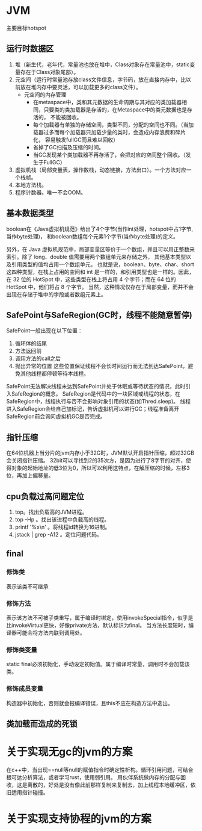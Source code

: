 # JVM
主要目标hotspot
## 运行时数据区
1. 堆（新生代，老年代，常量池也放在堆中，Class对象存在常量池中，static变量存在于Class对象尾部）。
2. 元空间（运行时常量池存放class文件信息，字节码，放在直接内存中，比以前放在堆内存中要灵活，可以加载更多的class文件）。
   * 元空间的内存管理
     - 在metaspace中，类和其元数据的生命周期与其对应的类加载器相同，只要类的类加载器是存活的，在Metaspace中的类元数据也是存活的，
     不能被回收。
     - 每个加载器有单独的存储空间，类型不同，分配的空间也不同。（当加载器过多而每个加载器只加载少量的类时，会造成内存浪费和碎片化，
     容易触发fullGC而且难以回收）
     - 省掉了GC扫描及压缩的时间。
     - 当GC发现某个类加载器不再存活了，会把对应的空间整个回收。（发生于FullGC）
3. 虚拟机栈（局部变量表，操作数栈，动态链接，方法出口）。一个方法对应一个栈帧。
4. 本地方法栈。
5. 程序计数器。唯一不会OOM。
## 基本数据类型
boolean在《Java虚拟机规范》给出了4个字节(当作int处理，hotspot中占1字节,当作byte处理)，
和boolean数组每个元素1个字节(当作byte处理)的定义。

另外，在 Java 虚拟机规范中，局部变量区等价于一个数组，并且可以用正整数来索引。除了 long、double 值需要用两个数组单元来存储之外，
其他基本类型以及引用类型的值均占用一个数组单元。
也就是说，boolean、byte、char、short 这四种类型，在栈上占用的空间和 int 是一样的，和引用类型也是一样的。因此，
在 32 位的 HotSpot 中，这些类型在栈上将占用 4 个字节；而在 64 位的 HotSpot 中，他们将占 8 个字节。
当然，这种情况仅存在于局部变量，而并不会出现在存储于堆中的字段或者数组元素上。
## SafePoint与SafeRegion(GC时，线程不能随意暂停)
SafePoint一般出现在以下位置：
1. 循环体的结尾
2. 方法返回前
3. 调用方法的call之后
4. 抛出异常的位置
这些位置保证线程不会长时间运行而无法到达SafePoint，避免其他线程都停顿等待本线程。

SafePoint无法解决线程未达到SafePoint并处于休眠或等待状态的情况，此时引入SafeRegion的概念。
SafeRegion是代码中的一块区域或线程的状态，在SafeRegion中，线程执行与否不会影响对象引用的状态(如Thred.sleep)。
线程进入SafeRegion会给自己加标记，告诉虚拟机可以进行GC；线程准备离开SafeRegion前会询问虚拟机GC是否完成。
## 指针压缩
在64位机器上当分片的jvm内存小于32G时，JVM默认开启指针压缩，超过32GB会关闭指针压缩。
32bit可以寻找到2的35次方，是因为进行了8字节的对齐，使得对象的起始地址的低3位为0，所以可以利用这特点，在解压缩的时候，左移3位，再加上偏移量。

## cpu负载过高问题定位
1. top。找出负载高的JVM进程。
2. top -Hp <pid>。找出该进程中负载高的线程。
3. printf '%x\n' <thread-id>。将线程id转换为16进制<thread-id-hex>。
4. jstack <pid> | grep -A12 <thread-id-hex>。定位问题代码。

## final
### 修饰类
表示该类不可继承
### 修饰方法
表示该方法不可被子类重写，属于编译时绑定，使用invokeSpecial指令，似乎是比invokeVirtual更快，好像private方法，默认标识为final。
当方法长度短时，编译器可能会将方法内联到调用处。
### 修饰类变量
static final必须初始化，手动设定初始值。属于编译时常量，调用时不会加载该类。
### 修饰成员变量
构造器中初始化，否则就会报编译错误，且this不应在构造方法中逸出。

## 类加载而造成的死锁

# 关于实现无gc的jvm的方案
在c++中，当出现==null等null的赋值指令时确定性析构。循环引用问题，可结合根可达分析算法，或者学习rust，使用弱引用。
用伙伴系统做内存的分配与回收，这是离散的，好处是没有像此前那样复制来复制去，加上线程本地缓冲区，依旧适用指针碰撞。
# 关于实现支持协程的jvm的方案
